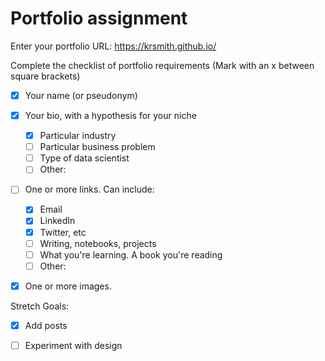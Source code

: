 # Portfolio assignment

Enter your portfolio URL: https://krsmith.github.io/


Complete the checklist of portfolio requirements
(Mark with an x between square brackets)

- [x] Your name (or pseudonym)
- [x] Your bio, with a hypothesis for your niche
    - [x] Particular industry
    - [ ] Particular business problem
    - [ ] Type of data scientist
    - [ ] Other: 
- [ ] One or more links. Can include:
    - [x] Email
    - [x] LinkedIn
    - [x] Twitter, etc
    - [ ] Writing, notebooks, projects
    - [ ] What you're learning. A book you're reading
    - [ ] Other:
- [x] One or more images.
    
    
Stretch Goals:

- [x] Add posts
- [ ] Experiment with design
 
